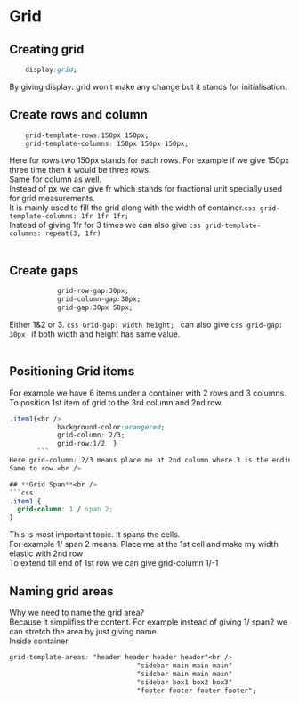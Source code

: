 # Grid

## **Creating grid**
```css
	display:grid;
```
By giving display: grid won’t make any change but it stands for initialisation. <br/>

## **Create rows and column**
```css
	grid-template-rows:150px 150px;
 	grid-template-columns: 150px 150px 150px;
```
Here for rows two 150px stands for each rows. For example if we give 150px three time then it would be three rows.<br />
Same for column as well.<br />
Instead of px we can give fr which stands for fractional unit specially used for grid measurements.<br /> 
It is mainly used to fill the grid along with the width of container.```css grid-template-columns: 1fr 1fr 1fr; ``` <br />
Instead of giving 1fr for 3 times we can also give ```css grid-template-columns: repeat(3, 1fr) ``` <br />
<br />

## **Create gaps**
```css
            grid-row-gap:30px;
            grid-column-gap:30px;
            grid-gap:30px 50px;
```
Either 1&2 or 3. ```css Grid-gap: width height; ``` can also give ```css grid-gap: 30px ``` 
if both width and height has same value.<br />
<br />

## **Positioning Grid items**
For example we have 6 items under a container with 2 rows and 3 columns.<br />
To position 1st item of grid to the 3rd column and 2nd row.<br />
```css
.item1{<br />
            background-color:orangered;
            grid-column: 2/3;
            grid-row:1/2  }
	   ```
Here grid-column: 2/3 means place me at 2nd column where 3 is the ending column and 2 is the staring column<br />
Same to row.<br />

## **Grid Span**<br />
```css
.item1 {
  grid-column: 1 / span 2;
}
```
This is most important topic. It spans the cells.<br />
For example 1/ span 2 means. Place me at the 1st cell and make my width elastic with 2nd row <br />
To extend till end of 1st row we can give grid-column 1/-1<br />

## **Naming grid areas**<br />
Why we need to name the grid area?<br />
Because it simplifies the content. For example instead of giving 1/ span2  we can stretch the area by just giving name.<br />
Inside container   <br />

```css
grid-template-areas: "header header header header"<br />
                                "sidebar main main main"
                                "sidebar main main main"
                                "sidebar box1 box2 box3"
                                "footer footer footer footer";
```
